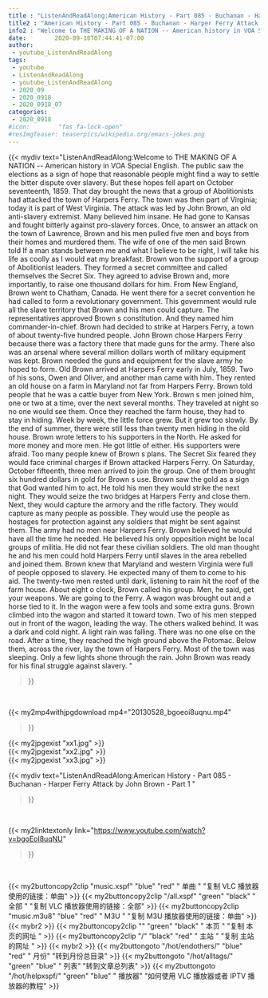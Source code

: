 ```yaml
---
title : "ListenAndReadAlong:American History - Part 085 - Buchanan - Harper Ferry Attack by John Brown - Part 1 "
title2 : "American History - Part 085 - Buchanan - Harper Ferry Attack by John Brown - Part 1 "
info2 : "Welcome to THE MAKING OF A NATION -- American history in VOA Special English.   The public saw the elections as a sign of hope that reasonable people might find a way to settle the bitter dispute over slavery.   But these hopes fell apart on October seventeenth, 1859. That day brought the news that a group of Abolitionists had attacked the town of Harpers Ferry. The town was then part of Virginia; today it is part of West Virginia.   The attack was led by John Brown, an old anti-slavery extremist. Many believed him insane. He had gone to Kansas and fought bitterly against pro-slavery forces. Once, to answer an attack on the town of Lawrence, Brown and his men pulled five men and boys from their homes and murdered them.   The wife of one of the men said Brown told    If a man stands between me and what I believe to be right, I will take his life as coolly as I would eat my breakfast.     Brown won the support of a group of Abolitionist leaders. They formed a secret committee and called themselves the  Secret Six.  They agreed to advise Brown and, more importantly, to raise one thousand dollars for him.   From New England, Brown went to Chatham, Canada. He went there for a secret convention he had called to form a revolutionary government. This government would rule all the slave territory that Brown and his men could capture.   The representatives approved Brown s constitution. And they named him commander-in-chief.   Brown had decided to strike at Harpers Ferry, a town of about twenty-five hundred people.  John Brown chose Harpers Ferry because there was a factory there that made guns for the army. There also was an arsenal where several million dollars worth of military equipment was kept. Brown needed the guns and equipment for the slave army he hoped to form.   Old Brown arrived at Harpers Ferry early in July, 1859. Two of his sons, Owen and Oliver, and another man came with him. They rented an old house on a farm in Maryland not far from Harpers Ferry. Brown told people that he was a cattle buyer from New York.   Brown s men joined him, one or two at a time, over the next several months. They traveled at night so no one would see them. Once they reached the farm house, they had to stay in hiding.   Week by week, the little force grew. But it grew too slowly. By the end of summer, there were still less than twenty men hiding in the old house.   Brown wrote letters to his supporters in the North. He asked for more money and more men. He got little of either. His supporters were afraid. Too many people knew of Brown s plans. The  Secret Six  feared they would face criminal charges if Brown attacked Harpers Ferry.   On Saturday, October fifteenth, three men arrived to join the group. One of them brought six hundred dollars in gold for Brown s use. Brown saw the gold as a sign that God wanted him to act. He told his men they would strike the next night.   They would seize the two bridges at Harpers Ferry and close them. Next, they would capture the armory and the rifle factory. They would capture as many people as possible. They would use the people as hostages for protection against any soldiers that might be sent against them.   The army had no men near Harpers Ferry. Brown believed he would have all the time he needed. He believed his only opposition might be local groups of militia. He did not fear these civilian soldiers.   The old man thought he and his men could hold Harpers Ferry until slaves in the area rebelled and joined them. Brown knew that Maryland and western Virginia were full of people opposed to slavery. He expected many of them to come to his aid.   The twenty-two men rested until dark, listening to rain hit the roof of the farm house.   About eight o clock, Brown called his group.  Men,  he said,  get your weapons. We are going to the Ferry.    A wagon was brought out and a horse tied to it. In the wagon were a few tools and some extra guns. Brown climbed into the wagon and started it toward town. Two of his men stepped out in front of the wagon, leading the way. The others walked behind.   It was a dark and cold night. A light rain was falling. There was no one else on the road. After a time, they reached the high ground above the Potomac. Below them, across the river, lay the town of Harpers Ferry. Most of the town was sleeping. Only a few lights shone through the rain.   John Brown was ready for his final struggle against slavery. "
date:        2020-09-18T07:44:41-07:00
author:
 - youtube_ListenAndReadAlong
tags:
 - youtube
 - ListenAndReadAlong
 - youtube_ListenAndReadAlong
 - 2020_09
 - 2020_0918
 - 2020_0918_07
categories:
 - 2020_0918
#icon:        "fas fa-lock-open"
#resImgTeaser: teaserpics/wikipedia.org/emacs-jokes.png
---
```


{{< mydiv text="ListenAndReadAlong:Welcome to THE MAKING OF A NATION -- American history in VOA Special English.   The public saw the elections as a sign of hope that reasonable people might find a way to settle the bitter dispute over slavery.   But these hopes fell apart on October seventeenth, 1859. That day brought the news that a group of Abolitionists had attacked the town of Harpers Ferry. The town was then part of Virginia; today it is part of West Virginia.   The attack was led by John Brown, an old anti-slavery extremist. Many believed him insane. He had gone to Kansas and fought bitterly against pro-slavery forces. Once, to answer an attack on the town of Lawrence, Brown and his men pulled five men and boys from their homes and murdered them.   The wife of one of the men said Brown told    If a man stands between me and what I believe to be right, I will take his life as coolly as I would eat my breakfast.     Brown won the support of a group of Abolitionist leaders. They formed a secret committee and called themselves the  Secret Six.  They agreed to advise Brown and, more importantly, to raise one thousand dollars for him.   From New England, Brown went to Chatham, Canada. He went there for a secret convention he had called to form a revolutionary government. This government would rule all the slave territory that Brown and his men could capture.   The representatives approved Brown s constitution. And they named him commander-in-chief.   Brown had decided to strike at Harpers Ferry, a town of about twenty-five hundred people.  John Brown chose Harpers Ferry because there was a factory there that made guns for the army. There also was an arsenal where several million dollars worth of military equipment was kept. Brown needed the guns and equipment for the slave army he hoped to form.   Old Brown arrived at Harpers Ferry early in July, 1859. Two of his sons, Owen and Oliver, and another man came with him. They rented an old house on a farm in Maryland not far from Harpers Ferry. Brown told people that he was a cattle buyer from New York.   Brown s men joined him, one or two at a time, over the next several months. They traveled at night so no one would see them. Once they reached the farm house, they had to stay in hiding.   Week by week, the little force grew. But it grew too slowly. By the end of summer, there were still less than twenty men hiding in the old house.   Brown wrote letters to his supporters in the North. He asked for more money and more men. He got little of either. His supporters were afraid. Too many people knew of Brown s plans. The  Secret Six  feared they would face criminal charges if Brown attacked Harpers Ferry.   On Saturday, October fifteenth, three men arrived to join the group. One of them brought six hundred dollars in gold for Brown s use. Brown saw the gold as a sign that God wanted him to act. He told his men they would strike the next night.   They would seize the two bridges at Harpers Ferry and close them. Next, they would capture the armory and the rifle factory. They would capture as many people as possible. They would use the people as hostages for protection against any soldiers that might be sent against them.   The army had no men near Harpers Ferry. Brown believed he would have all the time he needed. He believed his only opposition might be local groups of militia. He did not fear these civilian soldiers.   The old man thought he and his men could hold Harpers Ferry until slaves in the area rebelled and joined them. Brown knew that Maryland and western Virginia were full of people opposed to slavery. He expected many of them to come to his aid.   The twenty-two men rested until dark, listening to rain hit the roof of the farm house.   About eight o clock, Brown called his group.  Men,  he said,  get your weapons. We are going to the Ferry.    A wagon was brought out and a horse tied to it. In the wagon were a few tools and some extra guns. Brown climbed into the wagon and started it toward town. Two of his men stepped out in front of the wagon, leading the way. The others walked behind.   It was a dark and cold night. A light rain was falling. There was no one else on the road. After a time, they reached the high ground above the Potomac. Below them, across the river, lay the town of Harpers Ferry. Most of the town was sleeping. Only a few lights shone through the rain.   John Brown was ready for his final struggle against slavery. "
>}}
<br>


{{< my2mp4withjpgdownload mp4="20130528_bgoeoi8uqnu.mp4"
>}}

{{< my2jpgexist "xx1.jpg" >}}<br>
{{< my2jpgexist "xx2.jpg" >}}<br>
{{< my2jpgexist "xx3.jpg" >}}<br>



{{< mydiv text="ListenAndReadAlong:American History - Part 085 - Buchanan - Harper Ferry Attack by John Brown - Part 1 "
>}}
<br>

{{< my2linktextonly link="https://www.youtube.com/watch?v=bgoEoI8uqNU"
>}}


<br>

{{< my2buttoncopy2clip "music.xspf"        "blue"   "red"    " 单曲 "  "复制 VLC 播放器使用的链接：单曲" >}} {{< my2buttoncopy2clip "/all.xspf"         "green"  "black"  " 全部 "  "复制 VLC 播放器使用的链接：全部" >}} {{< my2buttoncopy2clip "music.m3u8"        "blue"   "red"    " M3U  "    "复制 M3U 播放器使用的链接：单曲" >}} {{< mybr2 >}} {{< my2buttoncopy2clip ""                  "green"  "black"  " 本页 "    "复制 本页的网址 " >}} {{< my2buttoncopy2clip "/"                 "black"  "red"    " 主站 "    "复制 主站的网址 " >}} {{< mybr2 >}} {{< my2buttongoto      "/hot/endothers/"   "blue"   "red"    " 月份"   "转到月份总目录" >}} {{< my2buttongoto      "/hot/alltags/"     "green"  "blue"   " 列表"   "转到文章总列表" >}} {{< my2buttongoto      "/hot/helpxspf/"    "green"  "blue"   " 播放器" "如何使用 VLC 播放器或者 IPTV 播放器的教程" >}} 
